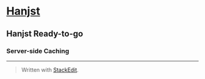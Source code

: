 # [Hanjst](/hanjst/index)
## Hanjst Ready-to-go
### Server-side Caching
---

> Written with [StackEdit](https://stackedit.io/).
<!--stackedit_data:
eyJoaXN0b3J5IjpbMTk2NDUwNzE2MF19
-->